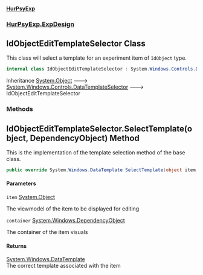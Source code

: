 #### [HurPsyExp](index.md 'index')
### [HurPsyExp.ExpDesign](HurPsyExp.ExpDesign.md 'HurPsyExp.ExpDesign')

## IdObjectEditTemplateSelector Class

This class will select a template for an experiment item of `IdObject` type.

```csharp
internal class IdObjectEditTemplateSelector : System.Windows.Controls.DataTemplateSelector
```

Inheritance [System.Object](https://docs.microsoft.com/en-us/dotnet/api/System.Object 'System.Object') &#129106; [System.Windows.Controls.DataTemplateSelector](https://docs.microsoft.com/en-us/dotnet/api/System.Windows.Controls.DataTemplateSelector 'System.Windows.Controls.DataTemplateSelector') &#129106; IdObjectEditTemplateSelector
### Methods

<a name='HurPsyExp.ExpDesign.IdObjectEditTemplateSelector.SelectTemplate(object,System.Windows.DependencyObject)'></a>

## IdObjectEditTemplateSelector.SelectTemplate(object, DependencyObject) Method

This is the implementation of the template selection method of the base class.

```csharp
public override System.Windows.DataTemplate SelectTemplate(object item, System.Windows.DependencyObject container);
```
#### Parameters

<a name='HurPsyExp.ExpDesign.IdObjectEditTemplateSelector.SelectTemplate(object,System.Windows.DependencyObject).item'></a>

`item` [System.Object](https://docs.microsoft.com/en-us/dotnet/api/System.Object 'System.Object')

The viewmodel of the item to be displayed for editing

<a name='HurPsyExp.ExpDesign.IdObjectEditTemplateSelector.SelectTemplate(object,System.Windows.DependencyObject).container'></a>

`container` [System.Windows.DependencyObject](https://docs.microsoft.com/en-us/dotnet/api/System.Windows.DependencyObject 'System.Windows.DependencyObject')

The container of the item visuals

#### Returns
[System.Windows.DataTemplate](https://docs.microsoft.com/en-us/dotnet/api/System.Windows.DataTemplate 'System.Windows.DataTemplate')  
The correct template associated with the item